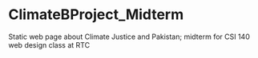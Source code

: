 # ClimateBProject_Midterm
 Static web page about Climate Justice and Pakistan; midterm for CSI 140 web design class at RTC
